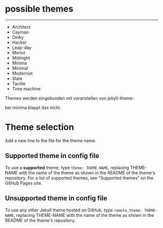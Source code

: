 # possible themes
-----------------
* Architect
* Cayman
* Dinky
* Hacker
* Leap-day
* Merlot
* Midnight
* Minima
* Minimal
* Modernist
* Slate
* Tactile
* Time machine

Themes werden eingebunden mit voranstellen von
jekyll-theme-

bei minima klappt das nicht.

# Theme selection
Add a new line to the file for the theme name.

## Supported theme in config file
To use a **supported** theme, type `theme: THEME-NAME`, replacing THEME-NAME with the name of the theme as shown in the README of the theme's repository. For a list of supported themes, see "Supported themes" on the GitHub Pages site.
## Unsupported theme in config file

To use any other Jekyll theme hosted on GitHub, type `remote_theme: THEME-NAME`, replacing THEME-NAME with the name of the theme as shown in the README of the theme's repository.